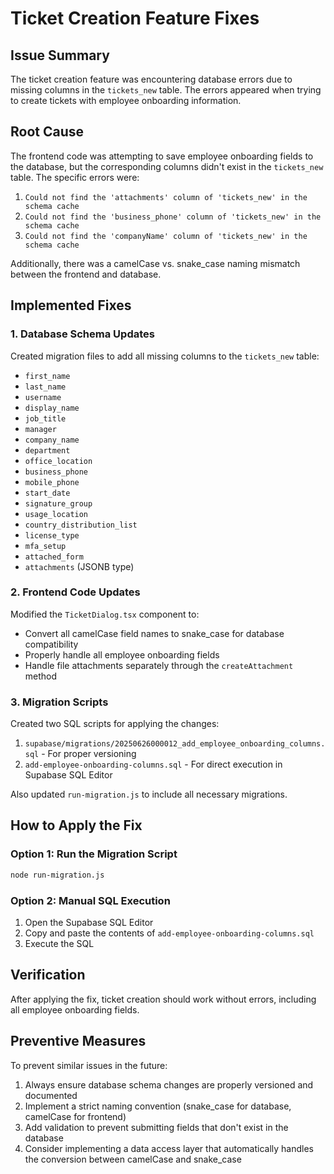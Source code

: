 # Ticket Creation Feature Fixes

## Issue Summary
The ticket creation feature was encountering database errors due to missing columns in the `tickets_new` table. The errors appeared when trying to create tickets with employee onboarding information.

## Root Cause
The frontend code was attempting to save employee onboarding fields to the database, but the corresponding columns didn't exist in the `tickets_new` table. The specific errors were:

1. `Could not find the 'attachments' column of 'tickets_new' in the schema cache`
2. `Could not find the 'business_phone' column of 'tickets_new' in the schema cache`
3. `Could not find the 'companyName' column of 'tickets_new' in the schema cache`

Additionally, there was a camelCase vs. snake_case naming mismatch between the frontend and database.

## Implemented Fixes

### 1. Database Schema Updates
Created migration files to add all missing columns to the `tickets_new` table:

- `first_name`
- `last_name`
- `username`
- `display_name`
- `job_title`
- `manager`
- `company_name`
- `department`
- `office_location`
- `business_phone`
- `mobile_phone`
- `start_date`
- `signature_group`
- `usage_location`
- `country_distribution_list`
- `license_type`
- `mfa_setup`
- `attached_form`
- `attachments` (JSONB type)

### 2. Frontend Code Updates
Modified the `TicketDialog.tsx` component to:

- Convert all camelCase field names to snake_case for database compatibility
- Properly handle all employee onboarding fields
- Handle file attachments separately through the `createAttachment` method

### 3. Migration Scripts
Created two SQL scripts for applying the changes:

1. `supabase/migrations/20250626000012_add_employee_onboarding_columns.sql` - For proper versioning
2. `add-employee-onboarding-columns.sql` - For direct execution in Supabase SQL Editor

Also updated `run-migration.js` to include all necessary migrations.

## How to Apply the Fix

### Option 1: Run the Migration Script
```bash
node run-migration.js
```

### Option 2: Manual SQL Execution
1. Open the Supabase SQL Editor
2. Copy and paste the contents of `add-employee-onboarding-columns.sql`
3. Execute the SQL

## Verification
After applying the fix, ticket creation should work without errors, including all employee onboarding fields.

## Preventive Measures
To prevent similar issues in the future:

1. Always ensure database schema changes are properly versioned and documented
2. Implement a strict naming convention (snake_case for database, camelCase for frontend)
3. Add validation to prevent submitting fields that don't exist in the database
4. Consider implementing a data access layer that automatically handles the conversion between camelCase and snake_case 